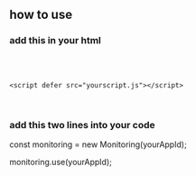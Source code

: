 ## how to use

### add this in your html
<pre>
    <script defer src="lib.js"></script>
    <script defer src="yourscript.js"></script>
</pre>
   
### add this two lines into your code
const monitoring = new Monitoring(yourAppId);

monitoring.use(yourAppId);
